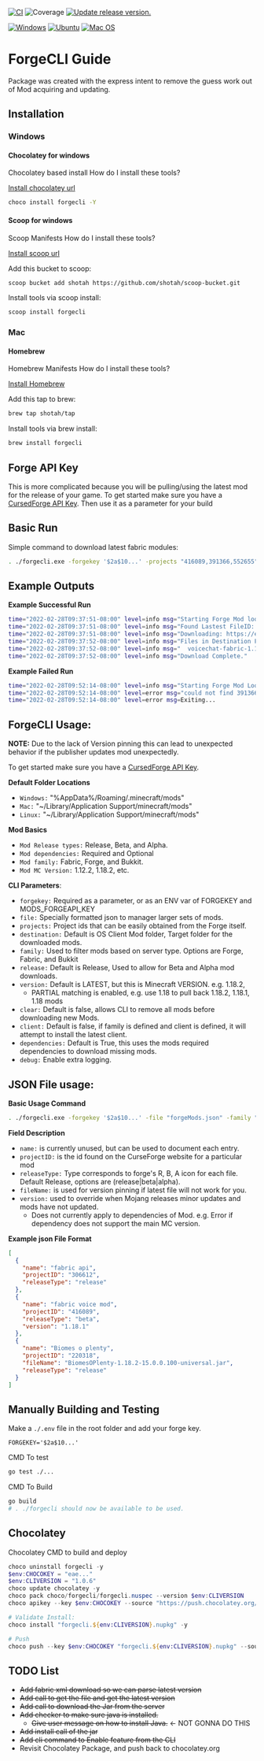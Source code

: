 [![CI](https://github.com/shotah/forgecli/workflows/CI/badge.svg)](https://github.com/shotah/forgecli/actions?query=workflow%3ACI)
![Coverage](https://img.shields.io/badge/Coverage-64.0%25-brightgreen)
[![Update release version.](https://github.com/shotah/forgecli/workflows/Update%20release%20version./badge.svg)](https://github.com/shotah/forgecli/actions?query=workflow%3A%22Update+release+version.%22)

[![Windows](https://img.shields.io/badge/Windows-0078D6?logo=windows&logoColor=white)](https://docs.github.com/en/actions/reference/workflow-syntax-for-github-actions#jobsjob_idruns-on)
[![Ubuntu](https://img.shields.io/badge/Ubuntu-E95420?logo=ubuntu&logoColor=white)](https://docs.github.com/en/actions/reference/workflow-syntax-for-github-actions#jobsjob_idruns-on)
[![Mac OS](https://img.shields.io/badge/mac%20os-000000?logo=macos&logoColor=F0F0F0)](https://docs.github.com/en/actions/reference/workflow-syntax-for-github-actions#jobsjob_idruns-on)

# ForgeCLI Guide

Package was created with the express intent to remove the guess work out of Mod acquiring and updating.

## Installation

### Windows

#### Chocolatey for windows

Chocolatey based install
How do I install these tools?

[Install chocolatey url](https://docs.chocolatey.org/en-us/choco/setup)

```bash
choco install forgecli -Y
```

#### Scoop for windows

Scoop Manifests
How do I install these tools?

[Install scoop url](https://scoop.sh/)

Add this bucket to scoop:

```bash
scoop bucket add shotah https://github.com/shotah/scoop-bucket.git
```

Install tools via scoop install:

```bash
scoop install forgecli
```

### Mac

#### Homebrew

Homebrew Manifests
How do I install these tools?

[Install Homebrew](https://docs.brew.sh/Installation)

Add this tap to brew:

```bash
brew tap shotah/tap
```

Install tools via brew install:

```bash
brew install forgecli
```

## Forge API Key

This is more complicated because you will be pulling/using the latest mod for the release of your game. To get started make sure you have a [CursedForge API Key](https://docs.curseforge.com/#getting-started). Then use it as a parameter for your build

## Basic Run

Simple command to download latest fabric modules:

```bash
. ./forgecli.exe -forgekey '$2a$10...' -projects "416089,391366,552655" -family "fabric" -debug
```

## Example Outputs

**Example Successful Run**

```bash
time="2022-02-28T09:37:51-08:00" level=info msg="Starting Forge Mod lookup"
time="2022-02-28T09:37:51-08:00" level=info msg="Found Lastest FileID: 3667363 for Mod: 416089"
time="2022-02-28T09:37:51-08:00" level=info msg="Downloading: https://edge.forgecdn.net/files/3667/363/voicechat-fabric-1.18.2-2.2.24.jar"
time="2022-02-28T09:37:52-08:00" level=info msg="Files in Destination Folder:"
time="2022-02-28T09:37:52-08:00" level=info msg="  voicechat-fabric-1.18.2-2.2.24.jar  "
time="2022-02-28T09:37:52-08:00" level=info msg="Download Complete."
```

**Example Failed Run**

```bash
time="2022-02-28T09:52:14-08:00" level=info msg="Starting Forge Mod Lookup"
time="2022-02-28T09:52:14-08:00" level=error msg="could not find 391366 for minecraft version: 1.18.2 or family: fabric"
time="2022-02-28T09:52:14-08:00" level=error msg=Exiting...
```

## ForgeCLI Usage:

**NOTE:** Due to the lack of Version pinning this can lead to unexpected behavior if the publisher updates mod unexpectedly.

To get started make sure you have a [CursedForge API Key](https://docs.curseforge.com/#getting-started).

**Default Folder Locations**

- `Windows:` "%AppData%/Roaming/.minecraft/mods"
- `Mac:` "~/Library/Application Support/minecraft/mods"
- `Linux:` "~/Library/Application Support/minecraft/mods"

**Mod Basics**

- `Mod Release types:` Release, Beta, and Alpha.
- `Mod dependencies:` Required and Optional
- `Mod family:` Fabric, Forge, and Bukkit.
- `Mod MC Version:` 1.12.2, 1.18.2, etc.

**CLI Parameters**:

- `forgekey:` Required as a parameter, or as an ENV var of FORGEKEY and MODS_FORGEAPI_KEY
- `file:` Specially formatted json to manager larger sets of mods.
- `projects:` Project ids that can be easily obtained from the Forge itself.
- `destination:` Default is OS Client Mod folder, Target folder for the downloaded mods.
- `family:` Used to filter mods based on server type. Options are Forge, Fabric, and Bukkit
- `release:` Default is Release, Used to allow for Beta and Alpha mod downloads.
- `version:` Default is LATEST, but this is Minecraft VERSION. e.g. 1.18.2,
  - PARTIAL matching is enabled, e.g. use 1.18 to pull back 1.18.2, 1.18.1, 1.18 mods
- `clear:` Default is false, allows CLI to remove all mods before downloading new Mods.
- `client:` Default is false, if family is defined and client is defined, it will attempt to install the latest client.
- `dependencies:` Default is True, this uses the mods required dependencies to download missing mods.
- `debug:` Enable extra logging.

## JSON File usage:

**Basic Usage Command**

```bash
. ./forgecli.exe -forgekey '$2a$10...' -file "forgeMods.json" -family "fabric" -client -dependencies
```

**Field Description**

- `name:` is currently unused, but can be used to document each entry.
- `projectID:` is the id found on the CurseForge website for a particular mod
- `releaseType:` Type corresponds to forge's R, B, A icon for each file. Default Release, options are (release|beta|alpha).
- `fileName:` is used for version pinning if latest file will not work for you.
- `version:` used to override when Mojang releases minor updates and mods have not updated.
  - Does not currently apply to dependencies of Mod. e.g. Error if dependency does not support the main MC version.

**Example json File Format**

```json
[
  {
    "name": "fabric api",
    "projectID": "306612",
    "releaseType": "release"
  },
  {
    "name": "fabric voice mod",
    "projectID": "416089",
    "releaseType": "beta",
    "version": "1.18.1"
  },
  {
    "name": "Biomes o plenty",
    "projectID": "220318",
    "fileName": "BiomesOPlenty-1.18.2-15.0.0.100-universal.jar",
    "releaseType": "release"
  }
]
```

## Manually Building and Testing

Make a `./.env` file in the root folder and add your forge key.

```text
FORGEKEY='$2a$10...'
```

CMD To test

```bash
go test ./...
```

CMD To Build

```bash
go build
# . ./forgecli should now be available to be used.
```

## Chocolatey

Chocolatey CMD to build and deploy

```powershell
choco uninstall forgecli -y
$env:CHOCOKEY = "eae..."
$env:CLIVERSION = "1.0.6"
choco update chocolatey -y
choco pack choco/forgecli/forgecli.nuspec --version $env:CLIVERSION
choco apikey --key $env:CHOCOKEY --source "https://push.chocolatey.org/"

# Validate Install:
choco install "forgecli.${env:CLIVERSION}.nupkg" -y

# Push
choco push --key $env:CHOCOKEY "forgecli.${env:CLIVERSION}.nupkg" --source "https://push.chocolatey.org/"
```

## TODO List

- ~~Add fabric xml download so we can parse latest version~~
- ~~Add call to get the file and get the latest version~~
- ~~Add call to download the Jar from the server~~
- ~~Add checker to make sure java is installed.~~
  - ~~Give user message on how to install Java.~~ <- NOT GONNA DO THIS
- ~~Add install call of the jar~~
- ~~Add cli command to Enable feature from the CLI~~
- Revisit Chocolatey Package, and push back to chocolatey.org
